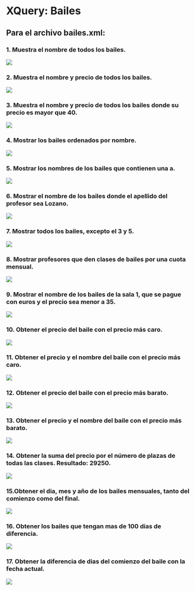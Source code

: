 # XQuery: Bailes

## Para el archivo bailes.xml:

### 1. Muestra el nombre de todos los bailes.

<img src="img/1.png">

### 2. Muestra el nombre y precio de todos los bailes.

<img src="img/2.png">

### 3. Muestra el nombre y precio de todos los bailes donde su precio es mayor que 40.

<img src="img/3.png">

### 4. Mostrar los bailes ordenados por nombre.

<img src="img/4.png">

### 5. Mostrar los nombres de los bailes que contienen una a.

<img src="img/5.png">

### 6. Mostrar el nombre de los bailes donde el apellido del profesor sea Lozano.

<img src="img/6.png">

### 7. Mostrar todos los bailes, excepto el 3 y 5.

<img src="img/7.png">

### 8. Mostrar profesores que den clases de bailes por una cuota mensual.

<img src="img/8.png">

### 9. Mostrar el nombre de los bailes de la sala 1, que se pague con euros y el precio sea menor a 35.

<img src="img/9.png">



### 10. Obtener el precio del baile con el precio más caro.

<img src='img/10.png'>

### 11. Obtener el precio y el nombre del baile con el precio más caro.

<img src='img/11.png'>

### 12. Obtener el precio del baile con el precio más barato.

<img src='img/12.png'>

### 13. Obtener el precio y el nombre del baile con el precio más barato.

<img src="img/13.png">

### 14. Obtener la suma del precio por el número de plazas de todas las clases. Resultado: 29250.

<img src="img/14.png">

### 15.Obtener el dia, mes y año de los bailes mensuales, tanto del comienzo como del final.

<img src="img/15.png">

### 16. Obtener los bailes que tengan mas de 100 dias de diferencia.

<img src="img/16.png">

### 17. Obtener la diferencia de dias del comienzo del baile con la fecha actual.

<img src="img/17.png">
